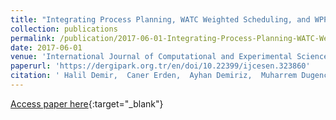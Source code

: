 ```yaml
---
title: "Integrating Process Planning, WATC Weighted Scheduling, and WPPW Weighted Due-Date Assignment Using Pure and Hybrid Metaheuristics for Weighted Jobs"
collection: publications
permalink: /publication/2017-06-01-Integrating-Process-Planning-WATC-Weighted-Schedul
date: 2017-06-01
venue: 'International Journal of Computational and Experimental Science and Engineering'
paperurl: 'https://dergipark.org.tr/en/doi/10.22399/ijcesen.323860'
citation: ' Halil Demir,  Caner Erden,  Ayhan Demiriz,  Muharrem Dugenci,  Ozer Uygun, &quot;Integrating Process Planning, WATC Weighted Scheduling, and WPPW Weighted Due-Date Assignment Using Pure and Hybrid Metaheuristics for Weighted Jobs.&quot; International Journal of Computational and Experimental Science and Engineering, 2017.'
---
```

[Access paper here](https://dergipark.org.tr/en/doi/10.22399/ijcesen.323860){:target="_blank"}
